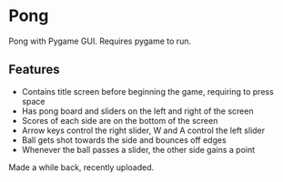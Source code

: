 # Pong
Pong with Pygame GUI. Requires pygame to run. 

## Features
- Contains title screen before beginning the game, requiring to press space
- Has pong board and sliders on the left and right of the screen
- Scores of each side are on the bottom of the screen
- Arrow keys control the right slider, W and A control the left slider
- Ball gets shot towards the side and bounces off edges
- Whenever the ball passes a slider, the other side gains a point 

Made a while back, recently uploaded.
